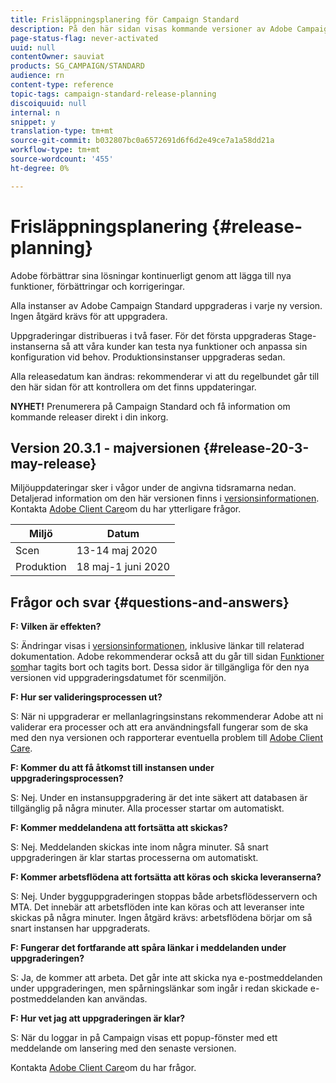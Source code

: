 ```yaml
---
title: Frisläppningsplanering för Campaign Standard
description: På den här sidan visas kommande versioner av Adobe Campaign Standard.
page-status-flag: never-activated
uuid: null
contentOwner: sauviat
products: SG_CAMPAIGN/STANDARD
audience: rn
content-type: reference
topic-tags: campaign-standard-release-planning
discoiquuid: null
internal: n
snippet: y
translation-type: tm+mt
source-git-commit: b032807bc0a6572691d6f6d2e49ce7a1a58dd21a
workflow-type: tm+mt
source-wordcount: '455'
ht-degree: 0%

---
```



# Frisläppningsplanering {#release-planning}

Adobe förbättrar sina lösningar kontinuerligt genom att lägga till nya funktioner, förbättringar och korrigeringar.

Alla instanser av Adobe Campaign Standard uppgraderas i varje ny version. Ingen åtgärd krävs för att uppgradera.

Uppgraderingar distribueras i två faser. För det första uppgraderas Stage-instanserna så att våra kunder kan testa nya funktioner och anpassa sin konfiguration vid behov. Produktionsinstanser uppgraderas sedan.

Alla releasedatum kan ändras: rekommenderar vi att du regelbundet går till den här sidan för att kontrollera om det finns uppdateringar.

**NYHET!** Prenumerera på [](http://amc-mkt-prod1-t.adobe-campaign.com/lp/LP25?service=%40rZ5cqp2DgNzrgz0alKPInakNbPSTeJYozZYnS7Wbs802u4GlISkHZX4omtK00nAU6xzZ6luEWQzr7kQ9pkCwJYumWkU) Campaign Standard och få information om kommande releaser direkt i din inkorg.

## Version 20.3.1 - majversionen {#release-20-3-may-release}

Miljöuppdateringar sker i vågor under de angivna tidsramarna nedan. Detaljerad information om den här versionen finns i [versionsinformationen](../../rn/using/release-notes.md). Kontakta [Adobe Client Care](https://support.neolane.net/webApp/extranetLogin)om du har ytterligare frågor.

<table>
 <thead>
  <tr>
   <th> Miljö<br /> </th>
   <th> Datum<br /> </th>
  </tr>
 </thead>
 <tbody>
  <tr>
   <td>Scen<br /> </td>
   <td>13-14 maj 2020<br /> </td>
  </tr>
  <tr>
   <td> Produktion<br /> </td>
   <td>18 maj-1 juni 2020<br /> </td>
  </tr>
 </tbody>
</table>



## Frågor och svar {#questions-and-answers}

**F: Vilken är effekten?**

S: Ändringar visas i [versionsinformationen](../../rn/using/release-notes.md), inklusive länkar till relaterad dokumentation. Adobe rekommenderar också att du går till sidan [Funktioner som](https://helpx.adobe.com/campaign/kb/acs-deprecated-and-removed-features.html)har tagits bort och tagits bort. Dessa sidor är tillgängliga för den nya versionen vid uppgraderingsdatumet för scenmiljön.

**F: Hur ser valideringsprocessen ut?**

S: När ni uppgraderar er mellanlagringsinstans rekommenderar Adobe att ni validerar era processer och att era användningsfall fungerar som de ska med den nya versionen och rapporterar eventuella problem till [Adobe Client Care](https://support.neolane.net/webApp/extranetLogin).

**F: Kommer du att få åtkomst till instansen under uppgraderingsprocessen?**

S: Nej. Under en instansuppgradering är det inte säkert att databasen är tillgänglig på några minuter. Alla processer startar om automatiskt.

**F: Kommer meddelandena att fortsätta att skickas?**

S: Nej. Meddelanden skickas inte inom några minuter. Så snart uppgraderingen är klar startas processerna om automatiskt.

**F: Kommer arbetsflödena att fortsätta att köras och skicka leveranserna?**

S: Nej. Under bygguppgraderingen stoppas både arbetsflödesservern och MTA. Det innebär att arbetsflöden inte kan köras och att leveranser inte skickas på några minuter. Ingen åtgärd krävs: arbetsflödena börjar om så snart instansen har uppgraderats.

**F: Fungerar det fortfarande att spåra länkar i meddelanden under uppgraderingen?**

S: Ja, de kommer att arbeta. Det går inte att skicka nya e-postmeddelanden under uppgraderingen, men spårningslänkar som ingår i redan skickade e-postmeddelanden kan användas.

**F: Hur vet jag att uppgraderingen är klar?**

S: När du loggar in på Campaign visas ett popup-fönster med ett meddelande om lansering med den senaste versionen.

Kontakta [Adobe Client Care](https://support.neolane.net/webApp/extranetLogin)om du har frågor.
